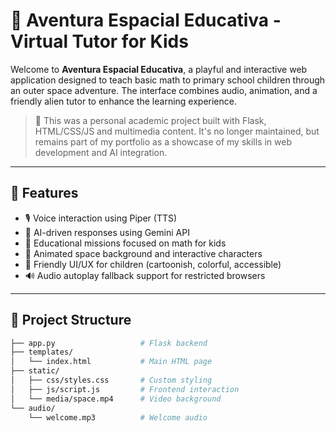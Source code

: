 # 🚀 Aventura Espacial Educativa - Virtual Tutor for Kids

Welcome to **Aventura Espacial Educativa**, a playful and interactive web application designed to teach basic math to primary school children through an outer space adventure. The interface combines audio, animation, and a friendly alien tutor to enhance the learning experience.

> 🌟 This was a personal academic project built with Flask, HTML/CSS/JS and multimedia content. It's no longer maintained, but remains part of my portfolio as a showcase of my skills in web development and AI integration.

---

## 🧠 Features

- 🎙️ Voice interaction using Piper (TTS)
- 🤖 AI-driven responses using Gemini API
- 🧮 Educational missions focused on math for kids
- 🎥 Animated space background and interactive characters
- 🎨 Friendly UI/UX for children (cartoonish, colorful, accessible)
- 🔊 Audio autoplay fallback support for restricted browsers

---

## 📂 Project Structure

```bash
├── app.py                   # Flask backend
├── templates/
│   └── index.html           # Main HTML page
├── static/
│   ├── css/styles.css       # Custom styling
│   ├── js/script.js         # Frontend interaction
│   └── media/space.mp4      # Video background
└── audio/
    └── welcome.mp3          # Welcome audio
